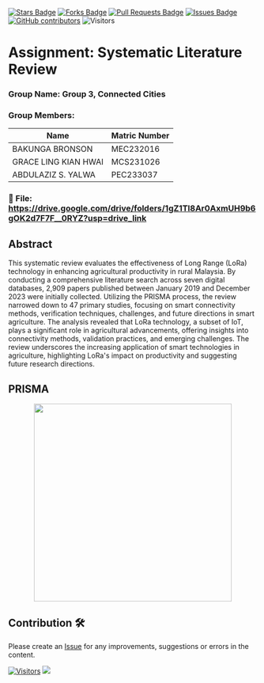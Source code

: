 <a href="https://github.com/drshahizan/research-design/stargazers"><img src="https://img.shields.io/github/stars/drshahizan/research-design" alt="Stars Badge"/></a>
<a href="https://github.com/drshahizan/research-design/network/members"><img src="https://img.shields.io/github/forks/drshahizan/research-design" alt="Forks Badge"/></a>
<a href="https://github.com/drshahizan/research-design/pulls"><img src="https://img.shields.io/github/issues-pr/drshahizan/research-design" alt="Pull Requests Badge"/></a>
<a href="https://github.com/drshahizan/research-design"><img src="https://img.shields.io/github/issues/drshahizan/research-design" alt="Issues Badge"/></a>
<a href="https://github.com/drshahizan/research-design/graphs/contributors"><img alt="GitHub contributors" src="https://img.shields.io/github/contributors/drshahizan/research-design?color=2b9348"></a>
![Visitors](https://api.visitorbadge.io/api/visitors?path=https%3A%2F%2Fgithub.com%2Fdrshahizan%2MCSD1043&labelColor=%23d9e3f0&countColor=%23697689&style=flat)

# Assignment: Systematic Literature Review

### Group Name: Group 3, Connected Cities
### Group Members: 

| Name          | Matric Number    | 
| ------------- | --------------   | 
| BAKUNGA BRONSON | MEC232016      | 
| GRACE LING KIAN HWAI | MCS231026 |
| ABDULAZIZ S. YALWA | PEC233037   | 

### 📂  File: https://drive.google.com/drive/folders/1gZ1Tl8Ar0AxmUH9b6gOK2d7F7F__0RYZ?usp=drive_link


## Abstract
This systematic review evaluates the effectiveness of Long Range (LoRa) technology in enhancing agricultural productivity in rural Malaysia. By conducting a comprehensive literature search across seven digital databases, 2,909 papers published between January 2019 and December 2023 were initially collected. Utilizing the PRISMA process, the review narrowed down to 47 primary studies, focusing on smart connectivity methods, verification techniques, challenges, and future directions in smart agriculture. The analysis revealed that LoRa technology, a subset of IoT, plays a significant role in agricultural advancements, offering insights into connectivity methods, validation practices, and emerging challenges. The review underscores the increasing application of smart technologies in agriculture, highlighting LoRa's impact on productivity and suggesting future research directions.

## PRISMA
<p align="center">
<img src="https://github.com/user-attachments/assets/a8c71ff6-1dfd-4b8a-86e4-789a2c226acd"  height="400" />
</p>

## Contribution 🛠️
Please create an [Issue](https://github.com/drshahizan/research-design/issues) for any improvements, suggestions or errors in the content.



[![Visitors](https://api.visitorbadge.io/api/visitors?path=https%3A%2F%2Fgithub.com%2Fdrshahizan&labelColor=%23697689&countColor=%23555555&style=plastic)](https://visitorbadge.io/status?path=https%3A%2F%2Fgithub.com%2Fdrshahizan)
![](https://hit.yhype.me/github/profile?user_id=81284918)







